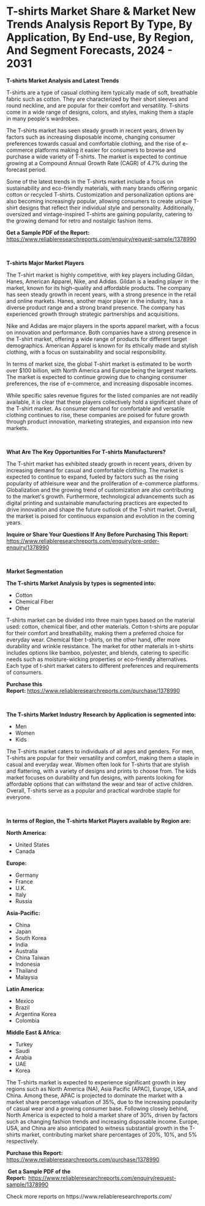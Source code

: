 <p><h1>T-shirts Market Share & Market New Trends Analysis Report By Type, By Application, By End-use, By Region, And Segment Forecasts, 2024 - 2031</h1></p><p><strong>T-shirts Market Analysis and Latest Trends</strong></p>
<p><p>T-shirts are a type of casual clothing item typically made of soft, breathable fabric such as cotton. They are characterized by their short sleeves and round neckline, and are popular for their comfort and versatility. T-shirts come in a wide range of designs, colors, and styles, making them a staple in many people's wardrobes.</p><p>The T-shirts market has seen steady growth in recent years, driven by factors such as increasing disposable income, changing consumer preferences towards casual and comfortable clothing, and the rise of e-commerce platforms making it easier for consumers to browse and purchase a wide variety of T-shirts. The market is expected to continue growing at a Compound Annual Growth Rate (CAGR) of 4.7% during the forecast period.</p><p>Some of the latest trends in the T-shirts market include a focus on sustainability and eco-friendly materials, with many brands offering organic cotton or recycled T-shirts. Customization and personalization options are also becoming increasingly popular, allowing consumers to create unique T-shirt designs that reflect their individual style and personality. Additionally, oversized and vintage-inspired T-shirts are gaining popularity, catering to the growing demand for retro and nostalgic fashion items.</p></p>
<p><strong>Get a Sample PDF of the Report:&nbsp;</strong> <a href="https://www.reliableresearchreports.com/enquiry/request-sample/1378990">https://www.reliableresearchreports.com/enquiry/request-sample/1378990</a></p>
<p>&nbsp;</p>
<p><strong>T-shirts Major Market Players</strong></p>
<p><p>The T-shirt market is highly competitive, with key players including Gildan, Hanes, American Apparel, Nike, and Adidas. Gildan is a leading player in the market, known for its high-quality and affordable products. The company has seen steady growth in recent years, with a strong presence in the retail and online markets. Hanes, another major player in the industry, has a diverse product range and a strong brand presence. The company has experienced growth through strategic partnerships and acquisitions.</p><p>Nike and Adidas are major players in the sports apparel market, with a focus on innovation and performance. Both companies have a strong presence in the T-shirt market, offering a wide range of products for different target demographics. American Apparel is known for its ethically made and stylish clothing, with a focus on sustainability and social responsibility.</p><p>In terms of market size, the global T-shirt market is estimated to be worth over $100 billion, with North America and Europe being the largest markets. The market is expected to continue growing due to changing consumer preferences, the rise of e-commerce, and increasing disposable incomes.</p><p>While specific sales revenue figures for the listed companies are not readily available, it is clear that these players collectively hold a significant share of the T-shirt market. As consumer demand for comfortable and versatile clothing continues to rise, these companies are poised for future growth through product innovation, marketing strategies, and expansion into new markets.</p></p>
<p>&nbsp;</p>
<p><strong>What Are The Key Opportunities For T-shirts Manufacturers?</strong></p>
<p><p>The T-shirt market has exhibited steady growth in recent years, driven by increasing demand for casual and comfortable clothing. The market is expected to continue to expand, fueled by factors such as the rising popularity of athleisure wear and the proliferation of e-commerce platforms. Globalization and the growing trend of customization are also contributing to the market's growth. Furthermore, technological advancements such as digital printing and sustainable manufacturing practices are expected to drive innovation and shape the future outlook of the T-shirt market. Overall, the market is poised for continuous expansion and evolution in the coming years.</p></p>
<p><strong>Inquire or Share Your Questions If Any Before Purchasing This Report:</strong> <a href="https://www.reliableresearchreports.com/enquiry/pre-order-enquiry/1378990">https://www.reliableresearchreports.com/enquiry/pre-order-enquiry/1378990</a></p>
<p>&nbsp;</p>
<p><strong>Market Segmentation</strong></p>
<p><strong>The T-shirts Market Analysis by types is segmented into:</strong></p>
<p><ul><li>Cotton</li><li>Chemical Fiber</li><li>Other</li></ul></p>
<p><p>T-shirts market can be divided into three main types based on the material used: cotton, chemical fiber, and other materials. Cotton t-shirts are popular for their comfort and breathability, making them a preferred choice for everyday wear. Chemical fiber t-shirts, on the other hand, offer more durability and wrinkle resistance. The market for other materials in t-shirts includes options like bamboo, polyester, and blends, catering to specific needs such as moisture-wicking properties or eco-friendly alternatives. Each type of t-shirt market caters to different preferences and requirements of consumers.</p></p>
<p><strong>Purchase this Report:&nbsp;</strong><a href="https://www.reliableresearchreports.com/purchase/1378990">https://www.reliableresearchreports.com/purchase/1378990</a></p>
<p>&nbsp;</p>
<p><strong>The T-shirts Market Industry Research by Application is segmented into:</strong></p>
<p><ul><li>Men</li><li>Women</li><li>Kids</li></ul></p>
<p><p>The T-shirts market caters to individuals of all ages and genders. For men, T-shirts are popular for their versatility and comfort, making them a staple in casual and everyday wear. Women often look for T-shirts that are stylish and flattering, with a variety of designs and prints to choose from. The kids market focuses on durability and fun designs, with parents looking for affordable options that can withstand the wear and tear of active children. Overall, T-shirts serve as a popular and practical wardrobe staple for everyone.</p></p>
<p>&nbsp;</p>
<p><strong>In terms of Region, the T-shirts Market Players available by Region are:</strong></p>
<p>
    <p> <strong> North America: </strong>
        <ul>
            <li>United States</li>
            <li>Canada</li>
        </ul>
        </p> 
    <p> <strong> Europe: </strong>
        <ul>
            <li>Germany</li>
            <li>France</li>
            <li>U.K.</li>
            <li>Italy</li>
            <li>Russia</li>
        </ul>
        </p> 
    <p> <strong> Asia-Pacific: </strong>
        <ul>
            <li>China</li>
            <li>Japan</li>
            <li>South Korea</li>
            <li>India</li>
            <li>Australia</li>
            <li>China Taiwan</li>
            <li>Indonesia</li>
            <li>Thailand</li>
            <li>Malaysia</li>
        </ul>
        </p> 
    <p> <strong> Latin America: </strong>
        <ul>
            <li>Mexico</li>
            <li>Brazil</li>
            <li>Argentina Korea</li>
            <li>Colombia</li>
        </ul>
        </p> 
    <p> <strong> Middle East & Africa: </strong>
        <ul>
            <li>Turkey</li>
            <li>Saudi</li>
            <li>Arabia</li>
            <li>UAE</li>
            <li>Korea</li>
        </ul>
    </p>
    </p>
<p><p>The T-shirts market is expected to experience significant growth in key regions such as North America (NA), Asia Pacific (APAC), Europe, USA, and China. Among these, APAC is projected to dominate the market with a market share percentage valuation of 35%, due to the increasing popularity of casual wear and a growing consumer base. Following closely behind, North America is expected to hold a market share of 30%, driven by factors such as changing fashion trends and increasing disposable income. Europe, USA, and China are also anticipated to witness substantial growth in the T-shirts market, contributing market share percentages of 20%, 10%, and 5% respectively.</p></p>
<p><strong>Purchase this Report: </strong><a href="https://www.reliableresearchreports.com/purchase/1378990">https://www.reliableresearchreports.com/purchase/1378990</a></p>
<p>&nbsp;<strong>Get a Sample PDF of the Report:&nbsp;&nbsp;</strong><a href="https://www.reliableresearchreports.com/enquiry/request-sample/1378990">https://www.reliableresearchreports.com/enquiry/request-sample/1378990</a></p>
<p><strong></strong></p>
<p>Check more reports on https://www.reliableresearchreports.com/</p>